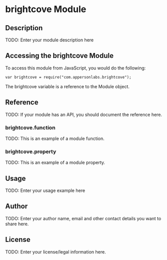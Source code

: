 # brightcove Module

## Description

TODO: Enter your module description here

## Accessing the brightcove Module

To access this module from JavaScript, you would do the following:

    var brightcove = require("com.appersonlabs.brightcove");

The brightcove variable is a reference to the Module object.

## Reference

TODO: If your module has an API, you should document
the reference here.

### brightcove.function

TODO: This is an example of a module function.

### brightcove.property

TODO: This is an example of a module property.

## Usage

TODO: Enter your usage example here

## Author

TODO: Enter your author name, email and other contact
details you want to share here.

## License

TODO: Enter your license/legal information here.
